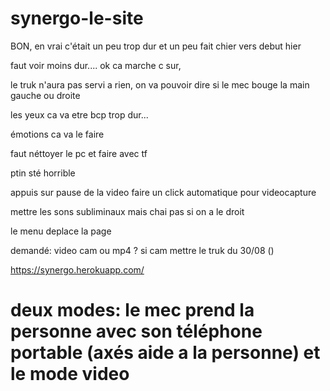 # synergo-le-site


BON, en vrai c'était un peu trop dur et un peu fait chier vers debut hier

faut voir moins dur.... ok ca marche c sur,

le truk n'aura pas servi a rien, on va pouvoir dire si le mec bouge la main gauche ou droite

les yeux ca va etre bcp trop dur...

émotions ca va le faire 

faut néttoyer le pc et faire avec tf

ptin sté horrible





appuis sur pause de la video faire un click automatique pour videocapture

mettre les sons subliminaux mais chai pas si on a le droit 

le menu deplace la page



demandé: video cam ou mp4 ? si cam mettre le truk du 30/08 ()


https://synergo.herokuapp.com/ 


# deux modes: le mec prend la personne avec son téléphone portable (axés aide a la personne) et le mode video
